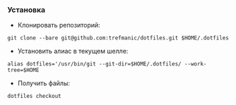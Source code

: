 
### Установка

* Клонировать репозиторий:
```
git clone --bare git@github.com:trefmanic/dotfiles.git $HOME/.dotfiles
```

* Установить алиас в текущем шелле:
```
alias dotfiles='/usr/bin/git --git-dir=$HOME/.dotfiles/ --work-tree=$HOME
```

* Получить файлы:
```
dotfiles checkout
```

[//]: # (Created README)
[//]: # (Enabled GPG signing)
